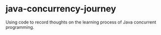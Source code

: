 # java-concurrency-journey
Using code to record thoughts on the learning process of Java concurrent programming.
